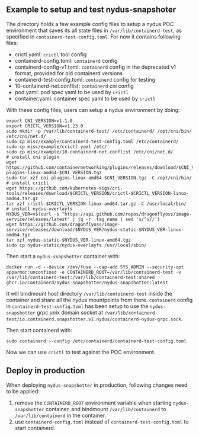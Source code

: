 ## Example to setup and test nydus-snapshoter

The directory holds a few example config files to setup a nydus POC environment that saves its all state files in `/var/lib/containerd-test`, as specified in `containerd-test-config.toml`.
For now it contains following files:

* crictl.yaml: `crictl` tool config
* containerd-config.toml: `containerd` config
* containerd-config-v1.toml: `containerd` config in the deprecated v1 format, provided for old containerd versions
* containerd-test-config.toml: `containerd` config for testing
* 10-containerd-net.conflist: `containerd` cni config
* pod.yaml: pod spec yaml to be used by `crictl`
* container.yaml: container spec yaml to be used by `crictl`

With these config files, users can setup a nydus environment by doing:
```
export CNI_VERSION=v1.1.0
export CRICTL_VERSION=v1.23.0
sudo mkdir -p /var/lib/containerd-test/ /etc/containerd/ /opt/cni/bin/ /etc/cni/net.d/
sudo cp misc/example/containerd-test-config.toml /etc/containerd/
sudo cp misc/example/crictl.yaml /etc/
sudo cp misc/example/10-containerd-net.conflist /etc/cni/net.d/
# install cni plugin
wget https://github.com/containernetworking/plugins/releases/download/$CNI_VERSION/cni-plugins-linux-amd64-$CNI_VERSION.tgz
sudo tar xzf cni-plugins-linux-amd64-$CNI_VERSION.tgz -C /opt/cni/bin/
# install crictl
wget https://github.com/kubernetes-sigs/cri-tools/releases/download/$CRICTL_VERSION/crictl-$CRICTL_VERSION-linux-amd64.tar.gz
tar xzf crictl-$CRICTL_VERSION-linux-amd64.tar.gz -C /usr/local/bin/
# install nydus-overlayfs
NYDUS_VER=v$(curl -s "https://api.github.com/repos/dragonflyoss/image-service/releases/latest" | jq -r .tag_name | sed 's/^v//')
wget https://github.com/dragonflyoss/image-service/releases/download/$NYDUS_VER/nydus-static-$NYDUS_VER-linux-amd64.tgz
tar xzf nydus-static-$NYDUS_VER-linux-amd64.tgz
sudo cp nydus-static/nydus-overlayfs /usr/local/sbin/
```

Then start a `nydus-snapshotter` container with:
```
docker run -d --device /dev/fuse --cap-add SYS_ADMIN --security-opt apparmor:unconfined -e CONTAINERD_ROOT=/var/lib/containerd-test -v /var/lib/containerd-test:/var/lib/containerd-test:shared ghcr.io/containerd/nydus-snapshotter/nydus-snapshotter:latest
```
It will bindmount host directory `/var/lib/containerd-test` inside the container and share all the nydus mountpoints from there.
`containerd` config in `containerd-test-config.toml` has been setup to use the `nydus-snapshotter` grpc unix domain socket at `/var/lib/containerd-test/io.containerd.snapshotter.v1.nydus/containerd-nydus-grpc.sock`.

Then start containerd with:
```
sudo containerd --config /etc/containerd/containerd-test-config.toml
```

Now we can use `crictl` to test against the POC environment.

## Deploy in production
When deploying `nydus-snapshotter` in production, following changes need to be applied:
1. remove the `CONTAINERD_ROOT` environment variable when starting `nydus-snapshotter` container, and bindmount `/var/lib/containerd` to `/var/lib/containerd` in the container.
2. use `containerd-config.toml` instead of `containerd-test-config.toml` to start containerd.
